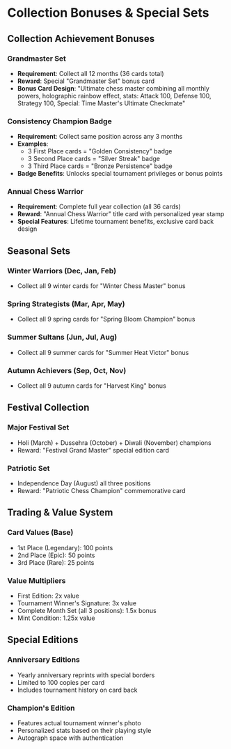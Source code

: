# Collection Bonuses & Special Sets

## Collection Achievement Bonuses

### Grandmaster Set
- **Requirement**: Collect all 12 months (36 cards total)
- **Reward**: Special "Grandmaster Set" bonus card
- **Bonus Card Design**: "Ultimate chess master combining all monthly powers, holographic rainbow effect, stats: Attack 100, Defense 100, Strategy 100, Special: Time Master's Ultimate Checkmate"

### Consistency Champion Badge
- **Requirement**: Collect same position across any 3 months
- **Examples**:
  - 3 First Place cards = "Golden Consistency" badge
  - 3 Second Place cards = "Silver Streak" badge
  - 3 Third Place cards = "Bronze Persistence" badge
- **Badge Benefits**: Unlocks special tournament privileges or bonus points

### Annual Chess Warrior
- **Requirement**: Complete full year collection (all 36 cards)
- **Reward**: "Annual Chess Warrior" title card with personalized year stamp
- **Special Features**: Lifetime tournament benefits, exclusive card back design

## Seasonal Sets

### Winter Warriors (Dec, Jan, Feb)
- Collect all 9 winter cards for "Winter Chess Master" bonus

### Spring Strategists (Mar, Apr, May)
- Collect all 9 spring cards for "Spring Bloom Champion" bonus

### Summer Sultans (Jun, Jul, Aug)
- Collect all 9 summer cards for "Summer Heat Victor" bonus

### Autumn Achievers (Sep, Oct, Nov)
- Collect all 9 autumn cards for "Harvest King" bonus

## Festival Collection

### Major Festival Set
- Holi (March) + Dussehra (October) + Diwali (November) champions
- Reward: "Festival Grand Master" special edition card

### Patriotic Set
- Independence Day (August) all three positions
- Reward: "Patriotic Chess Champion" commemorative card

## Trading & Value System

### Card Values (Base)
- 1st Place (Legendary): 100 points
- 2nd Place (Epic): 50 points
- 3rd Place (Rare): 25 points

### Value Multipliers
- First Edition: 2x value
- Tournament Winner's Signature: 3x value
- Complete Month Set (all 3 positions): 1.5x bonus
- Mint Condition: 1.25x value

## Special Editions

### Anniversary Editions
- Yearly anniversary reprints with special borders
- Limited to 100 copies per card
- Includes tournament history on card back

### Champion's Edition
- Features actual tournament winner's photo
- Personalized stats based on their playing style
- Autograph space with authentication